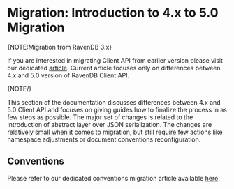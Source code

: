 # Migration: Introduction to 4.x to 5.0 Migration

{NOTE:Migration from RavenDB 3.x}

If you are interested in migrating Client API from earlier version please visit our dedicated [article](https://ravendb.net/docs/article-page/4.2/csharp/migration/client-api/introduction). Current article focuses only on differences between 4.x and 5.0 version of RavenDB Client API.

{NOTE/}

This section of the documentation discusses differences between 4.x and 5.0 Client API and focuses on giving guides how to finalize the process in as few steps as possible. The major set of changes is related to the introduction of abstract layer over JSON serialization. The changes are relatively small when it comes to migration, but still require few actions like namespace adjustments or document conventions reconfiguration.

## Conventions

Please refer to our dedicated conventions migration article available [here](../../migration/client-api/conventions).
